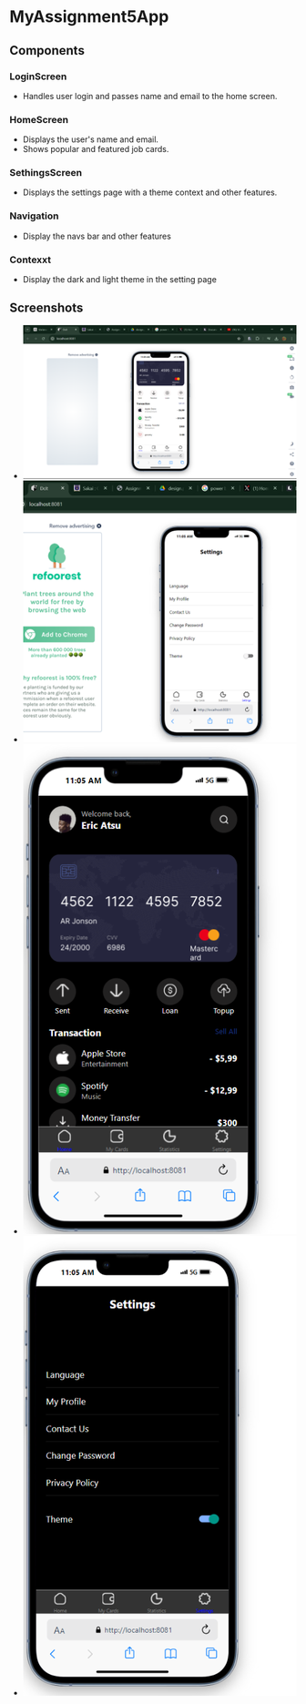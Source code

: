 # MyAssignment5App

## Components

### LoginScreen
- Handles user login and passes name and email to the home screen.

### HomeScreen
- Displays the user's name and email.
- Shows popular and featured job cards.

### SethingsScreen
- Displays the settings page with a theme context and other features.

### Navigation
- Display the navs bar and other features

### Contexxt
- Display the dark and light theme in the setting page


## Screenshots

- ![Screenshot1](./assets/Screenshot1.png)
- ![Screenshot2](./assets/Screenshot2.png)
- ![Screenshot3](./assets/Screenshot3.png)
- ![Screenshot4](./assets/Screenshot4.png)

